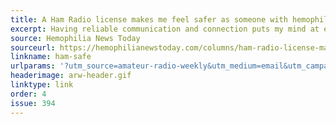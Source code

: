 ```yaml
---
title: A Ham Radio license makes me feel safer as someone with hemophilia
excerpt: Having reliable communication and connection puts my mind at ease.
source: Hemophilia News Today
sourceurl: https://hemophilianewstoday.com/columns/ham-radio-license-makes-me-feel-safer-hemophilia/
linkname: ham-safe
urlparams: '?utm_source=amateur-radio-weekly&utm_medium=email&utm_campaign=newsletter'
headerimage: arw-header.gif
linktype: link
order: 4
issue: 394
---
```

